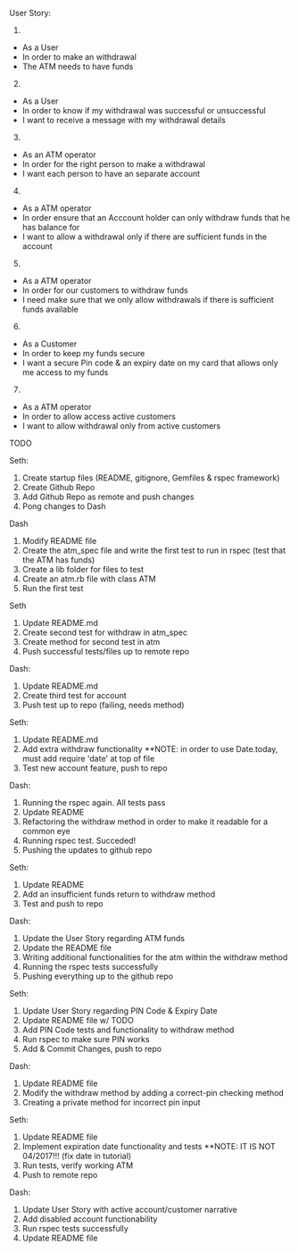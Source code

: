 User Story:

1)
- As a User       
- In order to make an withdrawal      
- The ATM needs to have funds

2)
- As a User               
- In order to know if my withdrawal was successful or unsuccessful      
- I want to receive a message with my withdrawal details

3)
- As an ATM operator          
- In order for the right person to make a withdrawal            
- I want each person to have an separate account

4)
- As a ATM operator           
- In order ensure that an Acccount holder can only withdraw funds that he has    balance for           
- I want to allow a withdrawal only if there are sufficient funds in the account

5)
- As a ATM operator
- In order for our customers to withdraw funds
- I need make sure that we only allow withdrawals if there is sufficient funds available

6)
- As a Customer              
- In order to keep my funds secure             
- I want a secure Pin code & an expiry date on my card that allows only me access to my funds

7)
- As a ATM operator
- In order to allow access active customers
- I want to allow withdrawal only from active customers 

TODO

Seth:
1) Create startup files (README, gitignore, Gemfiles & rspec framework)
2) Create Github Repo
3) Add Github Repo as remote and push changes
4) Pong changes to Dash

Dash
1) Modify README file
2) Create the atm_spec file and write the first test to run in rspec (test that the ATM has funds)
3) Create a lib folder for files to test
4) Create an atm.rb file with class ATM
5) Run the first test

Seth
1) Update README.md
2) Create second test for withdraw in atm_spec
3) Create method for second test in atm
4) Push successful tests/files up to remote repo

Dash:

1) Update README.md
2) Create third test for account
3) Push test up to repo (failing, needs method)

Seth:
1) Update README.md
2) Add extra withdraw functionality
**NOTE: in order to use Date.today, must add require 'date' at top of file
3) Test new account feature, push to repo

Dash:
1) Running the rspec again. All tests pass
2) Update README
3) Refactoring the withdraw method in order to make it readable for a common eye
4) Running rspec test. Succeded!
5) Pushing the updates to github repo

Seth:
1) Update README
2) Add an insufficient funds return to withdraw method
3) Test and push to repo

Dash:
1) Update the User Story regarding ATM funds
2) Update the README  file
3) Writing additional functionalities for the atm within the withdraw method 
4) Running the rspec tests successfully 
5) Pushing everything up to the github repo

Seth:
1) Update User Story regarding PIN Code & Expiry Date
2) Update README file w/ TODO
3) Add PIN Code tests and functionality to withdraw method
4) Run rspec to make sure PIN works
5) Add & Commit Changes, push to repo

Dash:
1) Update README file
2) Modify the withdraw method by adding a correct-pin checking method
3) Creating a private method for incorrect pin input

Seth:
1) Update README  file
2) Implement expiration date functionality and tests
**NOTE: IT IS NOT 04/2017!!! (fix date in tutorial)
3) Run tests, verify working ATM
4) Push to remote repo

Dash:
1) Update User Story with active account/customer narrative
2) Add disabled account functionability
3) Run rspec tests successfully
4) Update README file
